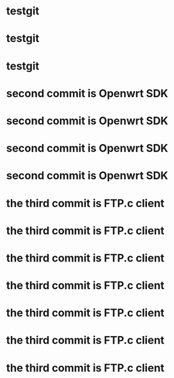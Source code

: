 # testgit
# testgit
# testgit
# second commit is Openwrt SDK
# second commit is Openwrt SDK
# second commit is Openwrt SDK
# second commit is Openwrt SDK
# the third commit is FTP.c client
# the third commit is FTP.c client
# the third commit is FTP.c client
# the third commit is FTP.c client
# the third commit is FTP.c client
# the third commit is FTP.c client
# the third commit is FTP.c client
